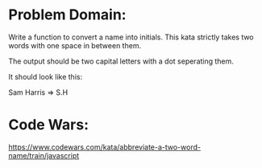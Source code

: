 # Problem Domain:
Write a function to convert a name into initials. This kata strictly takes two words with one space in between them.

The output should be two capital letters with a dot seperating them.

It should look like this:

Sam Harris => S.H

# Code Wars:
https://www.codewars.com/kata/abbreviate-a-two-word-name/train/javascript
